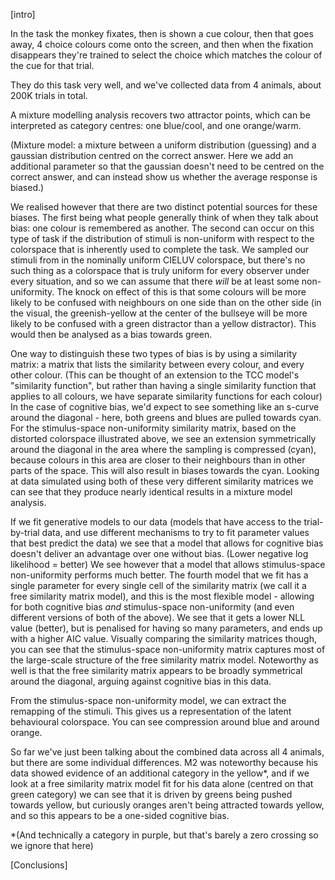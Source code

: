 [intro]

In the task the monkey fixates, then is shown a cue colour, then that goes away, 4 choice colours come onto the screen, and then when the fixation disappears they're trained to select the choice which matches the colour of the cue for that trial.

They do this task very well, and we've collected data from 4 animals, about 200K trials in total.

A mixture modelling analysis recovers two attractor points, which can be interpreted as category centres: one blue/cool, and one orange/warm.

(Mixture model: a mixture between a uniform distribution (guessing) and a gaussian distribution centred on the correct answer. Here we add an additional parameter so that the gaussian doesn't need to be centred on the correct answer, and can instead show us whether the average response is biased.)

We realised however that there are two distinct potential sources for these biases.
The first being what people generally think of when they talk about bias: one colour is remembered as another.
The second can occur on this type of task if the distribution of stimuli is non-uniform with respect to the colorspace that is inherently used to complete the task. 
We sampled our stimuli from in the nominally uniform CIELUV colorspace, but there's no such thing as a colorspace that is truly uniform for every observer under every situation, and so we can assume that there *will* be at least some non-uniformity.
The knock on effect of this is that some colours will be more likely to be confused with neighbours on one side than on the other side (in the visual, the greenish-yellow at the center of the bullseye will be more likely to be confused with a green distractor than a yellow distractor). 
This would then be analysed as a bias towards green.

One way to distinguish these two types of bias is by using a similarity matrix: a matrix that lists the similarity between every colour, and every other colour.
(This can be thought of an extension to the TCC model's "similarity function", but rather than having a single similarity function that applies to all colours, we have separate similarity functions for each colour)
In the case of cognitive bias, we'd expect to see something like an s-curve around the diagonal - here, both greens and blues are pulled towards cyan. 
For the stimulus-space non-uniformity similarity matrix, based on the distorted colorspace illustrated above, we see an extension symmetrically around the diagonal in the area where the sampling is compressed (cyan), because colours in this area are closer to their neighbours than in other parts of the space. This will also result in biases towards the cyan.
Looking at data simulated using both of these very different similarity matrices we can see that they produce nearly identical results in a mixture model analysis.

If we fit generative models to our data (models that have access to the trial-by-trial data, and use different mechanisms to try to fit parameter values that best predict the data) we see that a model that allows for cognitive bias doesn't deliver an advantage over one without bias.
(Lower negative log likelihood = better)
We see however that a model that allows stimulus-space non-uniformity performs much better.
The fourth model that we fit has a single parameter for every single cell of the similarity matrix (we call it a free similarity matrix model), and this is the most flexible model - allowing for both cognitive bias *and* stimulus-space non-uniformity (and even different versions of both of the above). 
We see that it gets a lower NLL value (better), but is penalised for having so many parameters, and ends up with a higher AIC value.
Visually comparing the similarity matrices though, you can see that the stimulus-space non-uniformity matrix captures most of the large-scale structure of the free similarity matrix model.
Noteworthy as well is that the free similarity matrix appears to be broadly symmetrical around the diagonal, arguing against cognitive bias in this data.

From the stimulus-space non-uniformity model, we can extract the remapping of the stimuli. This gives us a representation of the latent behavioural colorspace. You can see compression around blue and around orange.

So far we've just been talking about the combined data across all 4 animals, but there are some individual differences.
M2 was noteworthy because his data showed evidence of an additional category in the yellow*, and if we look at a free similarity matrix model fit for his data alone (centred on that green category) we can see that it is driven by greens being pushed towards yellow, but curiously oranges aren't being attracted towards yellow, and so this appears to be a one-sided cognitive bias.

*(And technically a category in purple, but that's barely a zero crossing so we ignore that here)

[Conclusions]


